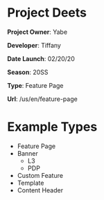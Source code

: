 # Project Deets

**Project Owner**: Yabe

**Developer**: Tiffany

**Date Launch**: 02/20/20

**Season**: 20SS

**Type**: Feature Page

**Url**: /us/en/feature-page



# Example Types

- Feature Page  
- Banner
  - L3
  - PDP
- Custom Feature  
- Template  
- Content Header